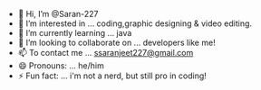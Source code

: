 - 👋 Hi, I’m @Saran-227
- 👀 I’m interested in ... coding,graphic designing & video editing.
- 🌱 I’m currently learning ... java
- 💞️ I’m looking to collaborate on ... developers like me!
- 📫 To contact me ... ssaranjeet227@gmail.com
- 😄 Pronouns: ... he/him
- ⚡ Fun fact: ... i'm not a nerd, but still pro in coding!

<!---
Saran-227/Saran-227 is a ✨ special ✨ repository because its `README.md` (this file) appears on your GitHub profile.
You can click the Preview link to take a look at your changes.
--->
